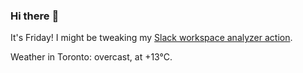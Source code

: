 ### Hi there :wave:

It's Friday! I might be tweaking my [Slack workspace analyzer action](https://github.com/bewuethr/slack-analyzer).

Weather in Toronto: overcast, at +13°C.
